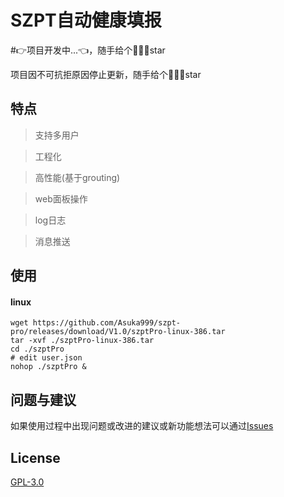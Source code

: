 # SZPT自动健康填报

#👉项目开发中...👈，随手给个🌟🌟🌟star

项目因不可抗拒原因停止更新，随手给个🌟🌟🌟star

## 特点

> 支持多用户

> 工程化

> 高性能(基于grouting)

> web面板操作

> log日志

> 消息推送



##	使用

#### linux

```shell
wget https://github.com/Asuka999/szpt-pro/releases/download/V1.0/szptPro-linux-386.tar
tar -xvf ./szptPro-linux-386.tar
cd ./szptPro
# edit user.json
nohop ./szptPro & 
```



## 问题与建议

如果使用过程中出现问题或改进的建议或新功能想法可以通过[Issues](https://github.com/Asuka999/szpt/issues)




<!--

##     加入开发

 👏欢迎大家参与开发

https://discord.gg/jMGbGcrmGP
*/

-->

## License

[GPL-3.0](https://opensource.org/licenses/GPL-3.0)

